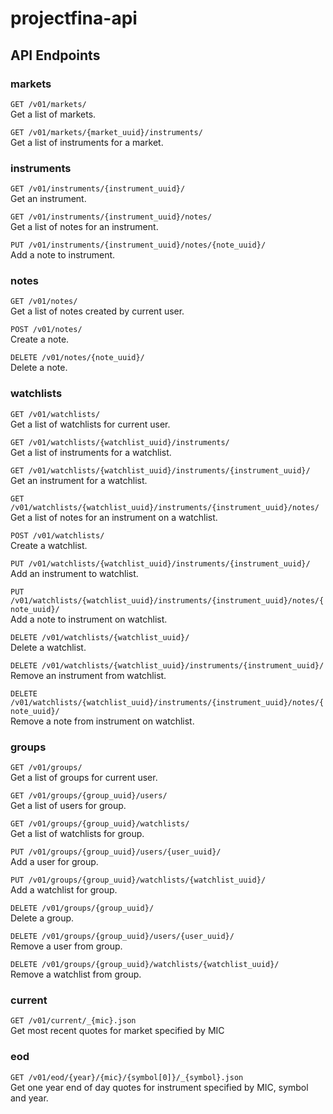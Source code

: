 # projectfina-api

## API Endpoints

### markets

`GET /v01/markets/`  
Get a list of markets. 

`GET /v01/markets/{market_uuid}/instruments/`  
Get a list of instruments for a market.  

### instruments

`GET /v01/instruments/{instrument_uuid}/`  
Get an instrument.  

`GET /v01/instruments/{instrument_uuid}/notes/`  
Get a list of notes for an instrument.  

`PUT /v01/instruments/{instrument_uuid}/notes/{note_uuid}/`  
Add a note to instrument.

### notes

`GET /v01/notes/`  
Get a list of notes created by current user.

`POST /v01/notes/`  
Create a note.

`DELETE /v01/notes/{note_uuid}/`  
Delete a note.

### watchlists

`GET /v01/watchlists/`  
Get a list of watchlists for current user.

`GET /v01/watchlists/{watchlist_uuid}/instruments/`  
Get a list of instruments for a watchlist.  

`GET /v01/watchlists/{watchlist_uuid}/instruments/{instrument_uuid}/`  
Get an instrument for a watchlist.  

`GET /v01/watchlists/{watchlist_uuid}/instruments/{instrument_uuid}/notes/`  
Get a list of notes for an instrument on a watchlist.  

`POST /v01/watchlists/`  
Create a watchlist.

`PUT /v01/watchlists/{watchlist_uuid}/instruments/{instrument_uuid}/`  
Add an instrument to watchlist.

`PUT /v01/watchlists/{watchlist_uuid}/instruments/{instrument_uuid}/notes/{note_uuid}/`  
Add a note to instrument on watchlist.

`DELETE /v01/watchlists/{watchlist_uuid}/`  
Delete a watchlist.

`DELETE /v01/watchlists/{watchlist_uuid}/instruments/{instrument_uuid}/`  
Remove an instrument from watchlist.

`DELETE /v01/watchlists/{watchlist_uuid}/instruments/{instrument_uuid}/notes/{note_uuid}/`  
Remove a note from instrument on watchlist.

### groups

`GET /v01/groups/`  
Get a list of groups for current user.

`GET /v01/groups/{group_uuid}/users/`  
Get a list of users for group.

`GET /v01/groups/{group_uuid}/watchlists/`  
Get a list of watchlists for group.

`PUT /v01/groups/{group_uuid}/users/{user_uuid}/`  
Add a user for group.

`PUT /v01/groups/{group_uuid}/watchlists/{watchlist_uuid}/`  
Add a watchlist for group.

`DELETE /v01/groups/{group_uuid}/`  
Delete a group.

`DELETE /v01/groups/{group_uuid}/users/{user_uuid}/`  
Remove a user from group.

`DELETE /v01/groups/{group_uuid}/watchlists/{watchlist_uuid}/`  
Remove a watchlist from group.

### current

`GET /v01/current/_{mic}.json`  
Get most recent quotes for market specified by MIC

### eod

`GET /v01/eod/{year}/{mic}/{symbol[0]}/_{symbol}.json`  
Get one year end of day quotes for instrument specified by MIC, symbol and year.

